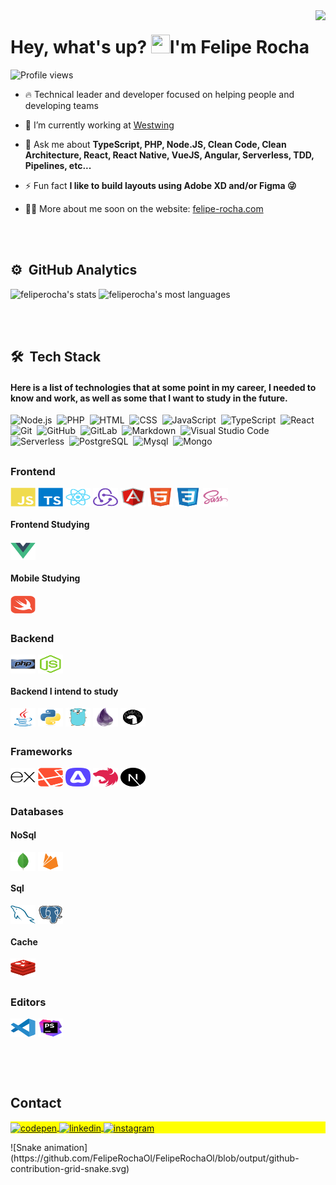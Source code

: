 <img align="right" height="590em" src="https://gist.githubusercontent.com/FelipeRochaOl/00c9bd97a121a275f944df5367c2173c/raw/4f4bb6eb61f21b45a7074f4b9bf29c13a70e5675/githubcard.svg"/>
<h1 align="left">Hey, what's up? <img src="https://raw.githubusercontent.com/kaueMarques/kaueMarques/master/hi.gif" width="30px" height="30px">I'm Felipe Rocha</h1>
<p align="left"> <img src="https://komarev.com/ghpvc/?username=FelipeRochaOl&color=brightgreen" alt="Profile views" /> </p>

- 🔥 Technical leader and developer focused on helping people and developing teams

- 🔭 I’m currently working at [Westwing](https://www.westwing.com.br)

- 💬 Ask me about **TypeScript, PHP, Node.JS, Clean Code, Clean Architecture, React, React Native, VueJS, Angular, Serverless, TDD, Pipelines, etc...**

- ⚡ Fun fact **I like to build layouts using Adobe XD and/or Figma 😜**

- 👨‍💻 More about me soon on the website: [felipe-rocha.com](https://felipe-rocha.com)

<br><br>

## ⚙️ &nbsp;GitHub Analytics

<p align="left">
<img width="530em" src="https://github-readme-stats.vercel.app/api?username=FelipeRochaOl&show_icons=true&theme=dracula" alt="feliperocha's stats"/>
<img width="530em" src="https://github-readme-stats.vercel.app/api/top-langs/?username=FelipeRochaOl&layout=compact&theme=dracula" alt="feliperocha's most languages"/>
</p>

<br><br>

## 🛠 &nbsp;Tech Stack
#### Here is a list of technologies that at some point in my career, I needed to know and work, as well as some that I want to study in the future.

![Node.js](https://img.shields.io/badge/-Node.js-05122A?style=flat&logo=node.js)&nbsp;
![PHP](https://img.shields.io/badge/-PHP-05122A?style=flat&logo=php)&nbsp;
![HTML](https://img.shields.io/badge/-HTML-05122A?style=flat&logo=HTML5)&nbsp;
![CSS](https://img.shields.io/badge/-CSS-05122A?style=flat&logo=CSS3&logoColor=1572B6)&nbsp;
![JavaScript](https://img.shields.io/badge/-JavaScript-05122A?style=flat&logo=javascript)&nbsp;
![TypeScript](https://img.shields.io/badge/-Typescript-05122A?style=flat&logo=typescript)&nbsp;
![React](https://img.shields.io/badge/-React-05122A?style=flat&logo=react)&nbsp;
![Git](https://img.shields.io/badge/-Git-05122A?style=flat&logo=git)&nbsp;
![GitHub](https://img.shields.io/badge/-GitHub-05122A?style=flat&logo=github)&nbsp;
![GitLab](https://img.shields.io/badge/-GitLab-05122A?style=flat&logo=gitlab)&nbsp;
![Markdown](https://img.shields.io/badge/-Markdown-05122A?style=flat&logo=markdown)&nbsp;
![Visual Studio Code](https://img.shields.io/badge/-Visual%20Studio%20Code-05122A?style=flat&logo=visual-studio-code&logoColor=007ACC)&nbsp;
![Serverless](https://img.shields.io/badge/-Serverless-05122A?style=flat&logo=serverless)&nbsp;
![PostgreSQL](https://img.shields.io/badge/-PostgreSQL-05122A?style=flat&logo=postgresql)&nbsp;
![Mysql](https://img.shields.io/badge/-MySql-05122A?style=flat&logo=mysql)&nbsp;
![Mongo](https://img.shields.io/badge/-MongoDB-05122A?style=flat&logo=mongodb)&nbsp;

##

<h3>Frontend</h3>
<div style="display: inline_block">
  <img align="center" alt="JS" height="30" width="40" src="https://raw.githubusercontent.com/devicons/devicon/master/icons/javascript/javascript-plain.svg">
  <img align="center" alt="TS" height="30" width="40" src="https://raw.githubusercontent.com/devicons/devicon/master/icons/typescript/typescript-plain.svg">
  <img align="center" alt="React" height="30" width="40" src="https://raw.githubusercontent.com/devicons/devicon/master/icons/react/react-original.svg">
  <img align="center" alt="Redux" height="30" width="40" src="https://raw.githubusercontent.com/devicons/devicon/master/icons/redux/redux-original.svg">
  <img align="center" alt="Angular" height="30" width="40" src="https://raw.githubusercontent.com/devicons/devicon/master/icons/angularjs/angularjs-original.svg">
  <img align="center" alt="HTML" height="30" width="40" src="https://raw.githubusercontent.com/devicons/devicon/master/icons/html5/html5-original.svg">
  <img align="center" alt="CSS" height="30" width="40" src="https://raw.githubusercontent.com/devicons/devicon/master/icons/css3/css3-original.svg">
  <img align="center" alt="SASS" height="30" width="40" src="https://raw.githubusercontent.com/devicons/devicon/master/icons/sass/sass-original.svg">
  
  <h4>Frontend Studying<h4>
  <img align="center" alt="Vue" height="30" width="40" src="https://raw.githubusercontent.com/devicons/devicon/master/icons/vuejs/vuejs-original.svg">
  
  <h4>Mobile Studying</h4>
  <img align="center" alt="Swift" height="30" width="40" src="https://raw.githubusercontent.com/devicons/devicon/master/icons/swift/swift-original.svg">
</div>

##

<h3>Backend</h3>
<div style="display: inline_block">
  <img align="center" alt="PHP" height="30" width="40" src="https://raw.githubusercontent.com/devicons/devicon/master/icons/php/php-original.svg">
  <img align="center" alt="Node" height="30" width="40" src="https://raw.githubusercontent.com/devicons/devicon/master/icons/nodejs/nodejs-original.svg">
  <h4>Backend I intend to study</h4>
  <img align="center" alt="Java" height="30" width="40" src="https://raw.githubusercontent.com/devicons/devicon/master/icons/java/java-original.svg">
  <img align="center" alt="Python" height="30" width="40" src="https://raw.githubusercontent.com/devicons/devicon/master/icons/python/python-original.svg">
  <img align="center" alt="Go" height="30" width="40" src="https://raw.githubusercontent.com/devicons/devicon/master/icons/go/go-original.svg">
  <img align="center" alt="Elixir" height="30" width="40" src="https://raw.githubusercontent.com/devicons/devicon/master/icons/elixir/elixir-original.svg">
  <img align="center" alt="Deno" height="30" width="40" src="https://raw.githubusercontent.com/devicons/devicon/master/icons/denojs/denojs-original.svg">
</div>

##

<h3>Frameworks</h3>
<div style="display: inline_block">
  <img align="center" alt="ExpressJS" height="30" width="40" src="https://raw.githubusercontent.com/devicons/devicon/master/icons/express/express-original.svg">
  <img align="center" alt="Laravel" height="30" width="40" src="https://raw.githubusercontent.com/devicons/devicon/master/icons/laravel/laravel-plain.svg">
  <img align="center" alt="AdonisJS" height="30" width="40" src="https://raw.githubusercontent.com/devicons/devicon/master/icons/adonisjs/adonisjs-original.svg">
  <img align="center" alt="NestJS" height="30" width="40" src="https://raw.githubusercontent.com/devicons/devicon/master/icons/nestjs/nestjs-plain.svg">
  <img align="center" alt="NextJS" height="30" width="40" src="https://raw.githubusercontent.com/devicons/devicon/master/icons/nextjs/nextjs-original.svg">
</div>

##

<h3>Databases</h3>
<div style="display: inline_block">
  <h4>NoSql</h4>
  <img align="center" alt="Mongo" height="30" width="40" src="https://raw.githubusercontent.com/devicons/devicon/master/icons/mongodb/mongodb-original.svg">
  <img align="center" alt="Firebase" height="30" width="40" src="https://raw.githubusercontent.com/devicons/devicon/master/icons/firebase/firebase-plain.svg">
  <h4>Sql</h4>
  <img align="center" alt="Mysql" height="30" width="40" src="https://raw.githubusercontent.com/devicons/devicon/master/icons/mysql/mysql-original.svg">
  <img align="center" alt="Postgresql" height="30" width="40" src="https://raw.githubusercontent.com/devicons/devicon/master/icons/postgresql/postgresql-original.svg">
  <h4>Cache</h4>
  <img align="center" alt="Redis" height="30" width="40" src="https://raw.githubusercontent.com/devicons/devicon/master/icons/redis/redis-original.svg">
</div>

##

<h3>Editors</h3>
<div style="display: inline_block">
  <img align="center" alt="VS Code" height="30" width="40" src="https://raw.githubusercontent.com/devicons/devicon/master/icons/vscode/vscode-original.svg">
  <img align="center" alt="PHPStorm" height="30" width="40" src="https://raw.githubusercontent.com/devicons/devicon/master/icons/phpstorm/phpstorm-original.svg">
</div>

##

<br><br>

## Contact

<p align="left" style="background:yellow">
<a href="https://codepen.io/felipe-rocha-oliveira" target="_blank">
  <img align="center" src="https://img.shields.io/badge/-feliperocha-05122A?style=flat&logo=codepen" alt="codepen"/>
</a>
<!--
<a href="https://twitter.com/felipe-rocha-oliveira" target="_blank">
  <img align="center" src="https://img.shields.io/badge/-feliperocha-05122A?style=flat&logo=twitter" alt="twitter"/>  
</a>
-->
<a href="https://www.linkedin.com/in/felipe-rocha-oliveira" target="_blank">
  <img align="center" src="https://img.shields.io/badge/-feliperocha-05122A?style=flat&logo=linkedin" alt="linkedin"/>
</a>
<a href="https://instagram.com/felipe.rocha.oliveira" target="_blank">
 <img align="center" src="https://img.shields.io/badge/-feliperocha-05122A?style=flat&logo=instagram" alt="instagram"/>
</a>
<!--
<a href="https://youtube.com/feliperocha" target="_blank">
 <img align="center" src="https://img.shields.io/badge/-feliperocha-05122A?style=flat&logo=youtube" alt="youtube"/>
</a>
-->
</p>
 
<div> 
  ![Snake animation](https://github.com/FelipeRochaOl/FelipeRochaOl/blob/output/github-contribution-grid-snake.svg)
</div>
